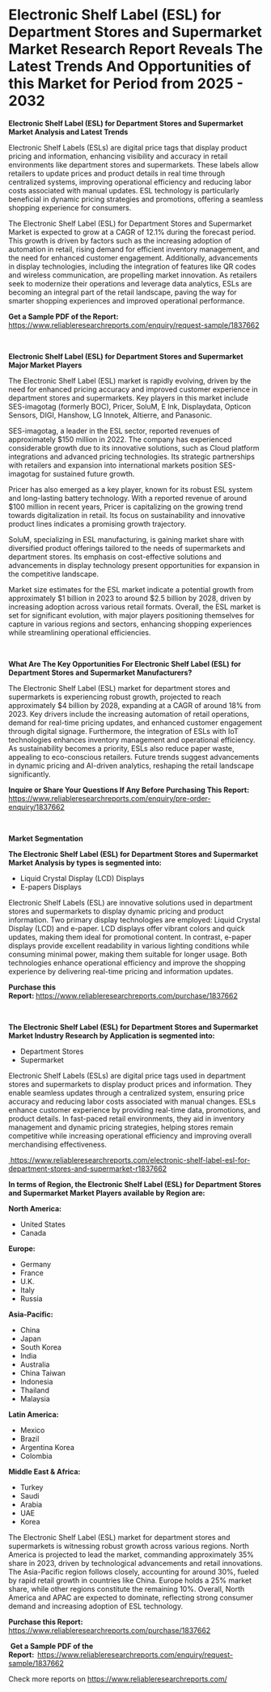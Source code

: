 <p><h1>Electronic Shelf Label (ESL) for Department Stores and Supermarket Market Research Report Reveals The Latest Trends And Opportunities of this Market for Period from 2025 - 2032</h1></p><p><strong>Electronic Shelf Label (ESL) for Department Stores and Supermarket Market Analysis and Latest Trends</strong></p>
<p><p>Electronic Shelf Labels (ESLs) are digital price tags that display product pricing and information, enhancing visibility and accuracy in retail environments like department stores and supermarkets. These labels allow retailers to update prices and product details in real time through centralized systems, improving operational efficiency and reducing labor costs associated with manual updates. ESL technology is particularly beneficial in dynamic pricing strategies and promotions, offering a seamless shopping experience for consumers.</p><p>The Electronic Shelf Label (ESL) for Department Stores and Supermarket Market is expected to grow at a CAGR of 12.1% during the forecast period. This growth is driven by factors such as the increasing adoption of automation in retail, rising demand for efficient inventory management, and the need for enhanced customer engagement. Additionally, advancements in display technologies, including the integration of features like QR codes and wireless communication, are propelling market innovation. As retailers seek to modernize their operations and leverage data analytics, ESLs are becoming an integral part of the retail landscape, paving the way for smarter shopping experiences and improved operational performance.</p></p>
<p><strong>Get a Sample PDF of the Report:&nbsp;</strong> <a href="https://www.reliableresearchreports.com/enquiry/request-sample/1837662?utm_campaign=2327&utm_medium=2&utm_source=Github&utm_content=ia&utm_term=13022025&utm_id=electronic-shelf-label-esl-for-department-stores-and-supermarket">https://www.reliableresearchreports.com/enquiry/request-sample/1837662</a></p>
<p>&nbsp;</p>
<p><strong>Electronic Shelf Label (ESL) for Department Stores and Supermarket Major Market Players</strong></p>
<p><p>The Electronic Shelf Label (ESL) market is rapidly evolving, driven by the need for enhanced pricing accuracy and improved customer experience in department stores and supermarkets. Key players in this market include SES-imagotag (formerly BOC), Pricer, SoluM, E Ink, Displaydata, Opticon Sensors, DIGI, Hanshow, LG Innotek, Altierre, and Panasonic.</p><p>SES-imagotag, a leader in the ESL sector, reported revenues of approximately $150 million in 2022. The company has experienced considerable growth due to its innovative solutions, such as Cloud platform integrations and advanced pricing technologies. Its strategic partnerships with retailers and expansion into international markets position SES-imagotag for sustained future growth.</p><p>Pricer has also emerged as a key player, known for its robust ESL system and long-lasting battery technology. With a reported revenue of around $100 million in recent years, Pricer is capitalizing on the growing trend towards digitalization in retail. Its focus on sustainability and innovative product lines indicates a promising growth trajectory.</p><p>SoluM, specializing in ESL manufacturing, is gaining market share with diversified product offerings tailored to the needs of supermarkets and department stores. Its emphasis on cost-effective solutions and advancements in display technology present opportunities for expansion in the competitive landscape.</p><p>Market size estimates for the ESL market indicate a potential growth from approximately $1 billion in 2023 to around $2.5 billion by 2028, driven by increasing adoption across various retail formats. Overall, the ESL market is set for significant evolution, with major players positioning themselves for capture in various regions and sectors, enhancing shopping experiences while streamlining operational efficiencies.</p></p>
<p>&nbsp;</p>
<p><strong>What Are The Key Opportunities For Electronic Shelf Label (ESL) for Department Stores and Supermarket Manufacturers?</strong></p>
<p><p>The Electronic Shelf Label (ESL) market for department stores and supermarkets is experiencing robust growth, projected to reach approximately $4 billion by 2028, expanding at a CAGR of around 18% from 2023. Key drivers include the increasing automation of retail operations, demand for real-time pricing updates, and enhanced customer engagement through digital signage. Furthermore, the integration of ESLs with IoT technologies enhances inventory management and operational efficiency. As sustainability becomes a priority, ESLs also reduce paper waste, appealing to eco-conscious retailers. Future trends suggest advancements in dynamic pricing and AI-driven analytics, reshaping the retail landscape significantly.</p></p>
<p><strong>Inquire or Share Your Questions If Any Before Purchasing This Report:</strong> <a href="https://www.reliableresearchreports.com/enquiry/pre-order-enquiry/1837662?utm_campaign=2327&utm_medium=2&utm_source=Github&utm_content=ia&utm_term=13022025&utm_id=electronic-shelf-label-esl-for-department-stores-and-supermarket">https://www.reliableresearchreports.com/enquiry/pre-order-enquiry/1837662</a></p>
<p>&nbsp;</p>
<p><strong>Market Segmentation</strong></p>
<p><strong>The Electronic Shelf Label (ESL) for Department Stores and Supermarket Market Analysis by types is segmented into:</strong></p>
<p><ul><li>Liquid Crystal Display (LCD) Displays</li><li>E-papers Displays</li></ul></p>
<p><p>Electronic Shelf Labels (ESL) are innovative solutions used in department stores and supermarkets to display dynamic pricing and product information. Two primary display technologies are employed: Liquid Crystal Display (LCD) and e-paper. LCD displays offer vibrant colors and quick updates, making them ideal for promotional content. In contrast, e-paper displays provide excellent readability in various lighting conditions while consuming minimal power, making them suitable for longer usage. Both technologies enhance operational efficiency and improve the shopping experience by delivering real-time pricing and information updates.</p></p>
<p><strong>Purchase this Report:&nbsp;</strong><a href="https://www.reliableresearchreports.com/purchase/1837662?utm_campaign=2327&utm_medium=2&utm_source=Github&utm_content=ia&utm_term=13022025&utm_id=electronic-shelf-label-esl-for-department-stores-and-supermarket">https://www.reliableresearchreports.com/purchase/1837662</a></p>
<p>&nbsp;</p>
<p><strong>The Electronic Shelf Label (ESL) for Department Stores and Supermarket Market Industry Research by Application is segmented into:</strong></p>
<p><ul><li>Department Stores</li><li>Supermarket</li></ul></p>
<p><p>Electronic Shelf Labels (ESLs) are digital price tags used in department stores and supermarkets to display product prices and information. They enable seamless updates through a centralized system, ensuring price accuracy and reducing labor costs associated with manual changes. ESLs enhance customer experience by providing real-time data, promotions, and product details. In fast-paced retail environments, they aid in inventory management and dynamic pricing strategies, helping stores remain competitive while increasing operational efficiency and improving overall merchandising effectiveness.</p></p>
<p><a href="https://www.reliableresearchreports.com/electronic-shelf-label-esl-for-department-stores-and-supermarket-r1837662?utm_campaign=2327&utm_medium=2&utm_source=Github&utm_content=ia&utm_term=13022025&utm_id=electronic-shelf-label-esl-for-department-stores-and-supermarket">&nbsp;https://www.reliableresearchreports.com/electronic-shelf-label-esl-for-department-stores-and-supermarket-r1837662</a></p>
<p><strong>In terms of Region, the Electronic Shelf Label (ESL) for Department Stores and Supermarket Market Players available by Region are:</strong></p>
<p>
    <p> <strong> North America: </strong>
        <ul>
            <li>United States</li>
            <li>Canada</li>
        </ul>
        </p> 
    <p> <strong> Europe: </strong>
        <ul>
            <li>Germany</li>
            <li>France</li>
            <li>U.K.</li>
            <li>Italy</li>
            <li>Russia</li>
        </ul>
        </p> 
    <p> <strong> Asia-Pacific: </strong>
        <ul>
            <li>China</li>
            <li>Japan</li>
            <li>South Korea</li>
            <li>India</li>
            <li>Australia</li>
            <li>China Taiwan</li>
            <li>Indonesia</li>
            <li>Thailand</li>
            <li>Malaysia</li>
        </ul>
        </p> 
    <p> <strong> Latin America: </strong>
        <ul>
            <li>Mexico</li>
            <li>Brazil</li>
            <li>Argentina Korea</li>
            <li>Colombia</li>
        </ul>
        </p> 
    <p> <strong> Middle East & Africa: </strong>
        <ul>
            <li>Turkey</li>
            <li>Saudi</li>
            <li>Arabia</li>
            <li>UAE</li>
            <li>Korea</li>
        </ul>
    </p>
    </p>
<p><p>The Electronic Shelf Label (ESL) market for department stores and supermarkets is witnessing robust growth across various regions. North America is projected to lead the market, commanding approximately 35% share in 2023, driven by technological advancements and retail innovations. The Asia-Pacific region follows closely, accounting for around 30%, fueled by rapid retail growth in countries like China. Europe holds a 25% market share, while other regions constitute the remaining 10%. Overall, North America and APAC are expected to dominate, reflecting strong consumer demand and increasing adoption of ESL technology.</p></p>
<p><strong>Purchase this Report: </strong><a href="https://www.reliableresearchreports.com/purchase/1837662?utm_campaign=2327&utm_medium=2&utm_source=Github&utm_content=ia&utm_term=13022025&utm_id=electronic-shelf-label-esl-for-department-stores-and-supermarket">https://www.reliableresearchreports.com/purchase/1837662</a></p>
<p>&nbsp;<strong>Get a Sample PDF of the Report:&nbsp;&nbsp;</strong><a href="https://www.reliableresearchreports.com/enquiry/request-sample/1837662?utm_campaign=2327&utm_medium=2&utm_source=Github&utm_content=ia&utm_term=13022025&utm_id=electronic-shelf-label-esl-for-department-stores-and-supermarket">https://www.reliableresearchreports.com/enquiry/request-sample/1837662</a></p>
<p><strong></strong></p>
<p>Check more reports on <a href="https://www.reliableresearchreports.com/?utm_campaign=2327&utm_medium=2&utm_source=Github&utm_content=ia&utm_term=13022025&utm_id=electronic-shelf-label-esl-for-department-stores-and-supermarket">https://www.reliableresearchreports.com/</a></p>